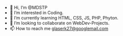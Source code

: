 - 👋 Hi, I’m @MDSTP
- 👀 I’m interested in Coding.
- 🌱 I’m currently learning HTML, CSS, JS, PHP, Phyton.
- 💞️ I’m looking to collaborate on WebDev-Projects.
- 📫 How to reach me glaserk27@googlemail.com

<!---
MDSTP/MDSTP is a ✨ special ✨ repository because its `README.md` (this file) appears on your GitHub profile.
You can click the Preview link to take a look at your changes.
--->
